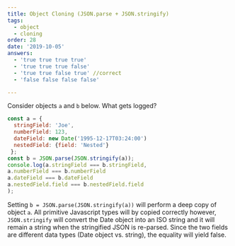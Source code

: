 ```yaml
---
title: Object Cloning (JSON.parse + JSON.stringify)
tags:
  - object
  - cloning
order: 28
date: '2019-10-05'
answers:
  - 'true true true true'
  - 'true true true false'
  - 'true true false true' //correct
  - 'false false false false'

---
```


Consider objects `a` and `b` below. What gets logged?

```javascript
const a = { 
  stringField: 'Joe',
  numberField: 123,
  dateField: new Date('1995-12-17T03:24:00')
  nestedField: {field: 'Nested'}
 };
const b = JSON.parse(JSON.stringify(a));
console.log(a.stringField === b.stringField,
a.numberField === b.numberField
a.dateField === b.dateField
a.nestedField.field === b.nestedField.field
);
```

<!-- explanation -->

Setting `b = JSON.parse(JSON.stringify(a))` will perform a deep copy of object `a`. All primitive Javascript types will by copied correctly however, `JSON.stringify` will convert the Date object into an ISO string and it will remain a string when the stringified JSON is re-parsed. Since the two fields are different data types (Date object vs. string), the equality will yield false. 
